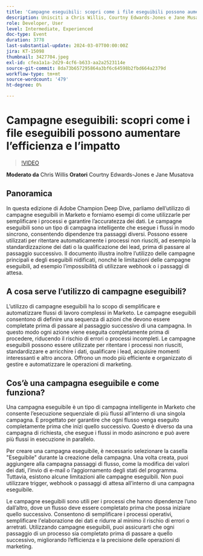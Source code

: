 ```yaml
---
title: 'Campagne eseguibili: scopri come i file eseguibili possono aumentare l’efficienza e l’impatto'
description: Unisciti a Chris Willis, Courtny Edwards-Jones e Jane Musatova in questo approfondimento su Adobe Champion per scoprire come le campagne eseguibili in Marketo possono semplificare i processi, garantire l’accuratezza dei dati e automatizzare flussi di lavoro complessi, con esempi pratici e una particolare attenzione alla riduzione di errori e arretrati.
role: Developer, User
level: Intermediate, Experienced
doc-type: Event
duration: 3778
last-substantial-update: 2024-03-07T00:00:00Z
jira: KT-15098
thumbnail: 3427704.jpeg
exl-id: cfea1a1a-2d29-4cf6-b633-aa2a2523114e
source-git-commit: 8da73b657295864a3bf6c64598b2fbd664a2379d
workflow-type: tm+mt
source-wordcount: '479'
ht-degree: 0%

---
```


# Campagne eseguibili: scopri come i file eseguibili possono aumentare l’efficienza e l’impatto

>[!VIDEO](https://video.tv.adobe.com/v/3427704/?learn=on)

**Moderato da** Chris Willis
**Oratori** Courtny Edwards-Jones e Jane Musatova

## Panoramica

In questa edizione di Adobe Champion Deep Dive, parliamo dell’utilizzo di campagne eseguibili in Marketo e forniamo esempi di come utilizzarle per semplificare i processi e garantire l’accuratezza dei dati. Le campagne eseguibili sono un tipo di campagna intelligente che esegue i flussi in modo sincrono, consentendo dipendenze tra passaggi diversi. Possono essere utilizzati per ritentare automaticamente i processi non riusciti, ad esempio la standardizzazione dei dati o la qualificazione dei lead, prima di passare al passaggio successivo. Il documento illustra inoltre l’utilizzo delle campagne principali e degli eseguibili nidificati, nonché le limitazioni delle campagne eseguibili, ad esempio l’impossibilità di utilizzare webhook o i passaggi di attesa.

## A cosa serve l’utilizzo di campagne eseguibili?

L’utilizzo di campagne eseguibili ha lo scopo di semplificare e automatizzare flussi di lavoro complessi in Marketo. Le campagne eseguibili consentono di definire una sequenza di azioni che devono essere completate prima di passare al passaggio successivo di una campagna. In questo modo ogni azione viene eseguita completamente prima di procedere, riducendo il rischio di errori o processi incompleti. Le campagne eseguibili possono essere utilizzate per ritentare i processi non riusciti, standardizzare e arricchire i dati, qualificare i lead, acquisire momenti interessanti e altro ancora. Offrono un modo più efficiente e organizzato di gestire e automatizzare le operazioni di marketing.

## Cos’è una campagna eseguibile e come funziona?

Una campagna eseguibile è un tipo di campagna intelligente in Marketo che consente l’esecuzione sequenziale di più flussi all’interno di una singola campagna. È progettato per garantire che ogni flusso venga eseguito completamente prima che inizi quello successivo. Questo è diverso da una campagna di richiesta, che esegue i flussi in modo asincrono e può avere più flussi in esecuzione in parallelo.

Per creare una campagna eseguibile, è necessario selezionare la casella &quot;Eseguibile&quot; durante la creazione della campagna. Una volta creata, puoi aggiungere alla campagna passaggi di flusso, come la modifica dei valori dei dati, l’invio di e-mail o l’aggiornamento degli stati del programma. Tuttavia, esistono alcune limitazioni alle campagne eseguibili. Non puoi utilizzare trigger, webhook o passaggi di attesa all’interno di una campagna eseguibile.

Le campagne eseguibili sono utili per i processi che hanno dipendenze l’uno dall’altro, dove un flusso deve essere completato prima che possa iniziare quello successivo. Consentono di semplificare i processi operativi, semplificare l&#39;elaborazione dei dati e ridurre al minimo il rischio di errori o arretrati. Utilizzando campagne eseguibili, puoi assicurarti che ogni passaggio di un processo sia completato prima di passare a quello successivo, migliorando l’efficienza e la precisione delle operazioni di marketing.